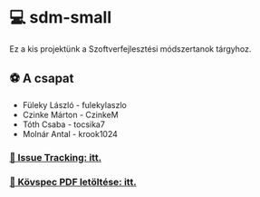 # 💻 sdm-small

Ez a kis projektünk a Szoftverfejlesztési módszertanok tárgyhoz.

## ⚽ A csapat

 - Füleky László - fulekylaszlo
 - Czinke Márton - CzinkeM
 - Tóth Csaba - tocsika7
 - Molnár Antal - krook1024

### [🐛 Issue Tracking: itt.](https://github.com/krook1024/sdm-small/projects/2)

### [📜 Kövspec PDF letöltése: itt.](https://github.com/krook1024/sdm-small/actions?query=workflow%3A%22Create+k%C3%B6vspec+PDF%22)
